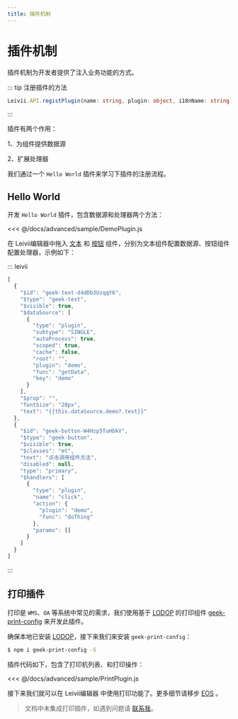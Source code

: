```yaml
---
title: 插件机制
---
```


# 插件机制

插件机制为开发者提供了注入业务功能的方式。

::: tip 注册插件的方法
```ts
Leivii.API.registPlugin(name: string, plugin: object, i18nName: string)
```
:::

插件有两个作用：

1、为组件提供数据源

2、扩展处理器

我们通过一个 `Hello World` 插件来学习下插件的注册流程。

## Hello World

开发 `Hello World` 插件，包含数据源和处理器两个方法：

<<< @/docs/advanced/sample/DemoPlugin.js

在 Leivii编辑器中拖入 [文本](../components/basic/text) 和 [按钮](../components/basic/button) 组件，分别为文本组件配置数据源、按钮组件配置处理器，示例如下：

::: leivii
```js
[
  {
    "$id": "geek-text-d4dDb3UzqqY6",
    "$type": "geek-text",
    "$visible": true,
    "$dataSource": [
      {
        "type": "plugin",
        "subtype": "SINGLE",
        "autoProcess": true,
        "scoped": true,
        "cache": false,
        "root": "",
        "plugin": "demo",
        "func": "getData",
        "key": "demo"
      }
    ],
    "$prop": "",
    "fontSize": "28px",
    "text": "{{this.dataSource.demo?.text}}"
  },
  {
    "$id": "geek-button-W4Hzp5TuHbkV",
    "$type": "geek-button",
    "$visible": true,
    "$classes": "mt",
    "text": "点击调用组件方法",
    "disabled": null,
    "type": "primary",
    "$handlers": [
      {
        "type": "plugin",
        "name": "click",
        "action": {
          "plugin": "demo",
          "func": "doThing"
        },
        "params": []
      }
    ]
  }
]
```
:::

## 打印插件

打印是 `WMS`、`OA` 等系统中常见的需求，我们使用基于 [LODOP](http://www.lodop.net/) 的打印组件 [geek-print-config](https://www.npmjs.com/package/geek-print-config) 来开发此插件。

确保本地已安装 [LODOP](http://www.lodop.net/)，接下来我们来安装 `geek-print-config`：

```bash
$ npm i geek-print-config -S
```

插件代码如下，包含了打印机列表、和打印操作：

<<< @/docs/advanced/sample/PrintPlugin.js

接下来我们就可以在 Leivii编辑器 中使用打印功能了。更多细节请移步 [EOS](http://gitlab.geekplus.cc/fe/eos) 。

> 文档中未集成打印插件，如遇到问题请 [联系我](mailto:keke.qiu@geekplus.com)。
